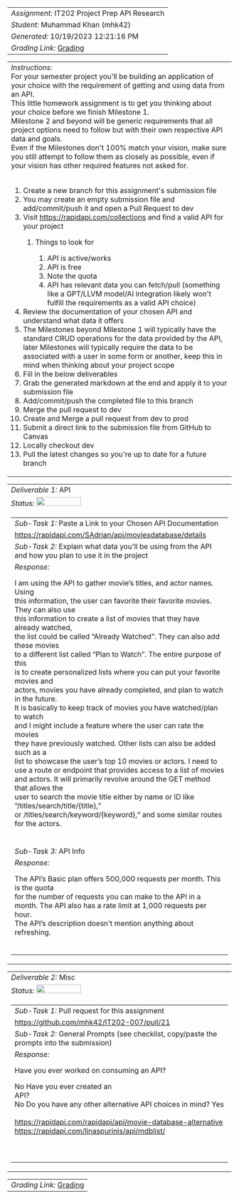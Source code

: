 <table><tr><td> <em>Assignment: </em> IT202 Project Prep API Research</td></tr>
<tr><td> <em>Student: </em> Muhammad Khan (mhk42)</td></tr>
<tr><td> <em>Generated: </em> 10/19/2023 12:21:16 PM</td></tr>
<tr><td> <em>Grading Link: </em> <a rel="noreferrer noopener" href="https://learn.ethereallab.app/homework/IT202-007-F23/it202-project-prep-api-research/grade/mhk42" target="_blank">Grading</a></td></tr></table>
<table><tr><td> <em>Instructions: </em> <div>For your semester project you'll be building an application of your choice with the requirement of getting and using data from an API.</div><div>This little homework assignment is to get you thinking about your choice before we finish Milestone 1.</div><div>Milestone 2 and beyond will be generic requirements that all project options need to follow but with their own respective API data and goals.</div><div>Even if the Milestones don't 100% match your vision, make sure you still attempt to follow them as closely as possible, even if your vision has other required features not asked for.</div><div><br></div><div><ol><li>Create a new branch for this assignment's submission file</li><li>You may create an empty submission file and add/commit/push it and open a Pull Request to dev</li><li>Visit&nbsp;<a href="https://rapidapi.com/collections">https://rapidapi.com/collections</a> and find a valid API for your project</li><ol><li>Things to look for</li><ol><li>API is active/works</li><li>API is free</li><li>Note the quota</li><li>API has relevant data you can fetch/pull (something like a GPT/LLVM model/AI integration likely won't fulfill the requirements as a valid API choice)</li></ol></ol><li>Review the documentation of your chosen API and understand what data it offers</li><li>The Milestones beyond Milestone 1 will typically have the standard CRUD operations for the data provided by the API, later Milestones will typically require the data to be associated with a user in some form or another, keep this in mind when thinking about your project scope</li><li>Fill in the below deliverables</li><li>Grab the generated markdown at the end and apply it to your submission file</li><li>Add/commit/push the completed file to this branch</li><li>Merge the pull request to dev</li><li>Create and Merge a pull request from dev to prod</li><li>Submit a direct link to the submission file from GitHub to Canvas</li><li>Locally checkout dev</li><li>Pull the latest changes so you're up to date for a future branch</li></ol></div></td></tr></table>
<table><tr><td> <em>Deliverable 1: </em> API </td></tr><tr><td><em>Status: </em> <img width="100" height="20" src="https://user-images.githubusercontent.com/54863474/211707773-e6aef7cb-d5b2-4053-bbb1-b09fc609041e.png"></td></tr>
<tr><td><table><tr><td> <em>Sub-Task 1: </em> Paste a Link to your Chosen API Documentation</td></tr>
<tr><td> <a rel="noreferrer noopener" target="_blank" href="https://rapidapi.com/SAdrian/api/moviesdatabase/details">https://rapidapi.com/SAdrian/api/moviesdatabase/details</a> </td></tr>
<tr><td> <em>Sub-Task 2: </em> Explain what data you'll be using from the API and how you plan to use it in the project</td></tr>
<tr><td> <em>Response:</em> <p>I am using the API to gather movie’s titles, and actor names. Using<br>this information, the user can favorite their favorite movies. They can also use<br>this information to create a list of movies that they have already watched,<br>the list could be called “Already Watched”. They can also add these movies<br>to a different list called “Plan to Watch”. The entire purpose of this<br>is to create personalized lists where you can put your favorite movies and<br>actors, movies you have already completed, and plan to watch in the future.<br>It is basically to keep track of movies you have watched/plan to watch<br>and I might include a feature where the user can rate the movies<br>they have previously watched. Other lists can also be added such as a<br>list to showcase the user’s top 10 movies or actors. I need to<br>use a route or endpoint that provides access to a list of movies<br>and actors. It will primarily revolve around the GET method that allows the<br>user to search the movie title either by name or ID like “/titles/search/title/{title},”<br>or /titles/search/keyword/{keyword},” and some similar routes for the actors.<br></p><br></td></tr>
<tr><td> <em>Sub-Task 3: </em> API Info</td></tr>
<tr><td> <em>Response:</em> <p>The API’s Basic plan offers 500,000 requests per month. This is the quota<br>for the number of requests you can make to the API in a<br>month. The API also has a rate limit at 1,000 requests per hour.<br>The API’s description doesn&#39;t mention anything about refreshing.<br></p><br></td></tr>
</table></td></tr>
<table><tr><td> <em>Deliverable 2: </em> Misc </td></tr><tr><td><em>Status: </em> <img width="100" height="20" src="https://user-images.githubusercontent.com/54863474/211707773-e6aef7cb-d5b2-4053-bbb1-b09fc609041e.png"></td></tr>
<tr><td><table><tr><td> <em>Sub-Task 1: </em> Pull request for this assignment</td></tr>
<tr><td> <a rel="noreferrer noopener" target="_blank" href="https://github.com/mhk42/IT202-007/pull/21">https://github.com/mhk42/IT202-007/pull/21</a> </td></tr>
<tr><td> <em>Sub-Task 2: </em> General Prompts (see checklist, copy/paste the prompts into the submission)</td></tr>
<tr><td> <em>Response:</em> <p>Have you ever worked on consuming an API?&nbsp;<div>No Have you ever created an<br>API?&nbsp;</div><div>No Do you have any other alternative API choices in mind? Yes</div><div><br></div><div><a href="https://rapidapi.com/rapidapi/api/movie-database-alternative">https://rapidapi.com/rapidapi/api/movie-database-alternative</a></div><div><a href="https://rapidapi.com/linaspurinis/api/mdblist/">https://rapidapi.com/linaspurinis/api/mdblist/</a></div><br></p><br></td></tr>
</table></td></tr>
<table><tr><td><em>Grading Link: </em><a rel="noreferrer noopener" href="https://learn.ethereallab.app/homework/IT202-007-F23/it202-project-prep-api-research/grade/mhk42" target="_blank">Grading</a></td></tr></table>
